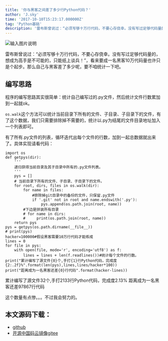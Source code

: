 ```yaml
---
title: '你与黑客之间差了多少行Python代码？'
author: 'J.sky'
time: '2017-10-10T15:23:17.000000Z'
tag: 'Python基础'
description: '雷布斯曾说过：“必须写够十万行代码，不要心存侥幸。没有写过足够代码量的，想成为高手是不可能的，只能纸上谈兵！”，看来要成一名黑客10万代码量也许只是个起步。那么自己与黑客差了多少呢，要不咱统计一下吧。'
---
```


![输入图片说明](https://suiyan.cc/assets/images/media/upload/2017/10/Snip20171010_11.png)

雷布斯曾说过：“必须写够十万行代码，不要心存侥幸。没有写过足够代码量的，想成为高手是不可能的，只能纸上谈兵！”，看来要成一名黑客10万代码量也许只是个起步。那么自己与黑客差了多少呢，要不咱统计一下吧。

## 编写思路

程序的编写思路其实很简单：统计自己编写过的.py文件，然后统计文件行数累加到一起就ok。

`os.walk`这个方法可以统计当前目录下所有的文件、子目录、子目录下的文件，有了这个数据，我们只需要排除掉不需要的，统计以.py为结尾的文件目录地址加入一个列表即可。

有了所有.py文件的列表，循环迭代出每个文件的行数，加到一起总数据就出来了。具体实现请看代码：

    import os
    def getpys(dir):
        '''
        递归获得当前目录及其子目录中所有的.py文件列表。
        '''
        pys = []
        # 当前目录下所有的文件、子目录、子目录下的文件。
        for root, dirs, files in os.walk(dir):
            for name in files:
                #排除掉git目录中的备份的文件，只保留.py文件
                if '.git' not in root and name.endswith('.py'):
                    pys.append(os.path.join(root, name))
            #下边是拼装所有目录
            # for name in dirs:
            #     print(os.path.join(root, name))
        return pys
    pys = getpys(os.path.dirname(__file__))
    # print(pys)
    hacker=100000#假设黑客需要10万行代码才能练成
    lines = 0
    for file in pys:
        with open(file, mode='r', encoding='utf8') as f:
            lines = lines + len(f.readlines())#统计每个文件的行数。
    print("累计编写了源文件{0}个,手打{1}行Python代码，完成度{2:.2f}%".format(len(pys),lines,lines/hacker*100))
    print("距离成为一名黑客还差{0}行代码".format(hacker-lines))


累计编写了源文件32个,手打2133行Python代码，完成度2.13%
距离成为一名黑客还差97867行代码

这个数量有点惨。。。不过我会努力的。

## 本文源码下载：

+ [github](https://github.com/bosichong/17python.com/blob/master/counttest.py)
+ [开源中国码云镜像gitee](https://gitee.com/J_Sky/17python.com/blob/master/counttest.py)